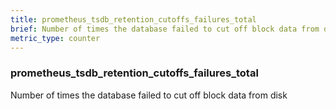 ```yaml
---
title: prometheus_tsdb_retention_cutoffs_failures_total
brief: Number of times the database failed to cut off block data from disk
metric_type: counter
---
```

### prometheus_tsdb_retention_cutoffs_failures_total

Number of times the database failed to cut off block data from disk